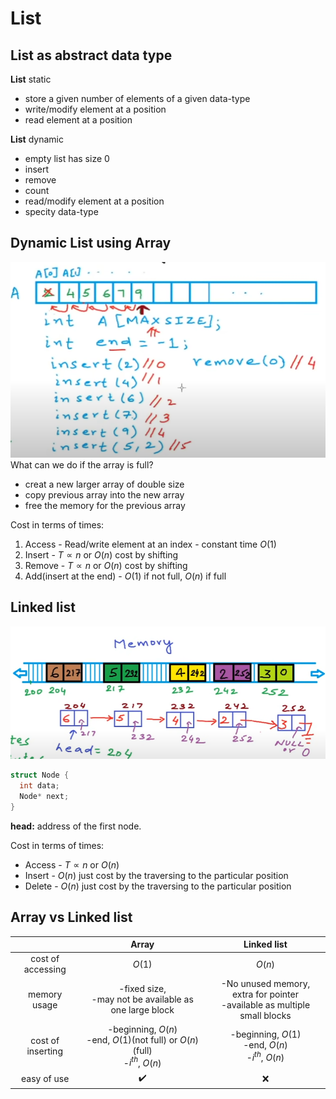 # List 

## List as abstract data type

**List** static
+ store a given number of elements of a given data-type
+ write/modify element at a position
+ read element at a position

**List** dynamic
+ empty list has size 0
+ insert
+ remove
+ count
+ read/modify element at a position
+ specity data-type

## Dynamic List using Array
![](img/2022-09-02_17-29.png)  
What can we do if the array is full?
+ creat a new larger array of double size
+ copy previous array into the new array
+ free the memory for the previous array

Cost in terms of times:
1. Access - Read/write element at an index - constant time $O(1)$
2. Insert - $T\propto n$ or $O(n)$ cost by shifting
3. Remove - $T\propto n$ or $O(n)$ cost by shifting
4. Add(insert at the end) - $O(1)$ if not full, $O(n)$ if full

## Linked list
![](img/2022-09-02_18-18.png)
```c++
struct Node {
  int data;
  Node* next;
}
```
**head:** address of the first node.

Cost in terms of times:
+ Access - $T\propto n$ or $O(n)$
+ Insert - $O(n)$ just cost by the traversing to the particular position
+ Delete - $O(n)$ just cost by the traversing to the particular position

## Array vs Linked list
|                   |                                       Array                                       |                                 Linked list                                 |
| :---------------: | :-------------------------------------------------------------------------------: | :-------------------------------------------------------------------------: |
| cost of accessing |                                      $O(1)$                                       |                                   $O(n)$                                    |
|   memory usage    |             -fixed size,<br>-may not be available as one large block              | -No unused memory, extra for pointer<br>-available as multiple small blocks |
| cost of inserting | -beginning, $O(n)$<br>-end, $O(1)$(not full) or $O(n)$(full)<br>-$i^{th}$, $O(n)$ |           -beginning, $O(1)$<br>-end, $O(n)$<br>-$i^{th}$, $O(n)$           |
|    easy of use    |                                :heavy_check_mark:                                 |                                     :x:                                     |